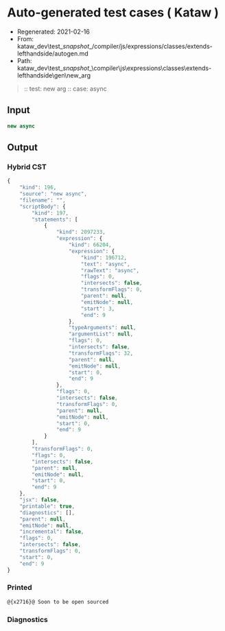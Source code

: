 # Auto-generated test cases ( Kataw )
- Regenerated: 2021-02-16
- From: kataw_dev\test\__snapshot__/compiler/js/expressions/classes/extends-lefthandside/autogen.md
- Path: kataw_dev\test\__snapshot__\compiler\js\expressions\classes\extends-lefthandside\gen\new_arg
> :: test: new arg
> :: case: async
## Input

`````js
new async
`````

## Output


### Hybrid CST


```javascript
{
    "kind": 196,
    "source": "new async",
    "filename": "",
    "scriptBody": {
        "kind": 197,
        "statements": [
            {
                "kind": 2097233,
                "expression": {
                    "kind": 66204,
                    "expression": {
                        "kind": 196712,
                        "text": "async",
                        "rawText": "async",
                        "flags": 0,
                        "intersects": false,
                        "transformFlags": 0,
                        "parent": null,
                        "emitNode": null,
                        "start": 3,
                        "end": 9
                    },
                    "typeArguments": null,
                    "argumentList": null,
                    "flags": 0,
                    "intersects": false,
                    "transformFlags": 32,
                    "parent": null,
                    "emitNode": null,
                    "start": 0,
                    "end": 9
                },
                "flags": 0,
                "intersects": false,
                "transformFlags": 0,
                "parent": null,
                "emitNode": null,
                "start": 0,
                "end": 9
            }
        ],
        "transformFlags": 0,
        "flags": 0,
        "intersects": false,
        "parent": null,
        "emitNode": null,
        "start": 0,
        "end": 9
    },
    "jsx": false,
    "printable": true,
    "diagnostics": [],
    "parent": null,
    "emitNode": null,
    "incremental": false,
    "flags": 0,
    "intersects": false,
    "transformFlags": 0,
    "start": 0,
    "end": 9
}
```

### Printed


```javascript
@{x2716}@ Soon to be open sourced
```

### Diagnostics


```javascript

```

